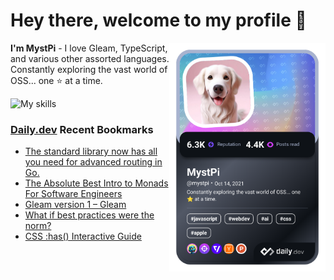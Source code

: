 # Hey there, welcome to my profile 👋

<a href="https://app.daily.dev/MystPi"><img src="https://github.com/MystPi/MystPi/blob/main/devcard.png" width="250" alt="MystPi's Dev Card" align="right"/></a>

**I'm MystPi** - I love Gleam, TypeScript, and various other assorted languages. Constantly exploring the vast world of OSS... one ⭐ at a time.

![My skills](https://skillicons.dev/icons?i=svelte,ts,js,html,css,raspberrypi,tailwind)

### [Daily.dev](https://daily.dev) Recent Bookmarks
<!-- daily.dev BOOKMARKS:START -->
- [The standard library now has all you need for advanced routing in Go.](https://app.daily.dev/posts/etURJ1osO?utm_source=rss&utm_medium=bookmarks&utm_campaign=Itr6mLfRdMms0HCyePtl9)
- [The Absolute Best Intro to Monads For Software Engineers](https://app.daily.dev/posts/XQrUeWcJb?utm_source=rss&utm_medium=bookmarks&utm_campaign=Itr6mLfRdMms0HCyePtl9)
- [Gleam version 1 – Gleam](https://app.daily.dev/posts/f7grWt6Hv?utm_source=rss&utm_medium=bookmarks&utm_campaign=Itr6mLfRdMms0HCyePtl9)
- [What if best practices were the norm?](https://app.daily.dev/posts/iExLrV49P?utm_source=rss&utm_medium=bookmarks&utm_campaign=Itr6mLfRdMms0HCyePtl9)
- [CSS :has&lpar;&rpar; Interactive Guide](https://app.daily.dev/posts/qThm314CF?utm_source=rss&utm_medium=bookmarks&utm_campaign=Itr6mLfRdMms0HCyePtl9)
<!-- daily.dev BOOKMARKS:END -->
